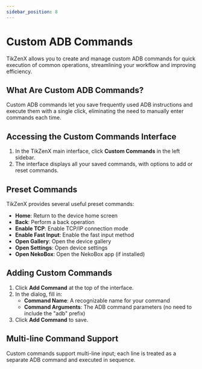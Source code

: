 ```yaml
---
sidebar_position: 8
---
```


# Custom ADB Commands

TikZenX allows you to create and manage custom ADB commands for quick execution of common operations, streamlining your workflow and improving efficiency.

## What Are Custom ADB Commands?

Custom ADB commands let you save frequently used ADB instructions and execute them with a single click, eliminating the need to manually enter commands each time.

## Accessing the Custom Commands Interface

1. In the TikZenX main interface, click **Custom Commands** in the left sidebar.
2. The interface displays all your saved commands, with options to add or reset commands.

## Preset Commands

TikZenX provides several useful preset commands:

- **Home**: Return to the device home screen
- **Back**: Perform a back operation
- **Enable TCP**: Enable TCP/IP connection mode
- **Enable Fast Input**: Enable the fast input method
- **Open Gallery**: Open the device gallery
- **Open Settings**: Open device settings
- **Open NekoBox**: Open the NekoBox app (if installed)

## Adding Custom Commands

1. Click **Add Command** at the top of the interface.
2. In the dialog, fill in:
   - **Command Name**: A recognizable name for your command
   - **Command Arguments**: The ADB command parameters (no need to include the "adb" prefix)
3. Click **Add Command** to save.

## Multi-line Command Support

Custom commands support multi-line input; each line is treated as a separate ADB command and executed in sequence.
